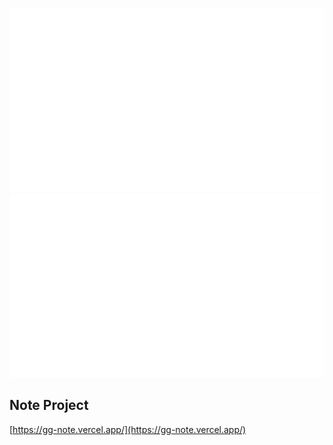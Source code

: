 ![](https://raw.githubusercontent.com/gurkangul/github-stats/master/generated/languages.svg#gh-dark-mode-only)
![](https://raw.githubusercontent.com/gurkangul/github-stats/master/generated/languages.svg#gh-light-mode-only)

## Note Project
[https://gg-note.vercel.app/](https://gg-note.vercel.app/)
